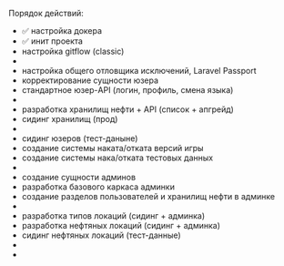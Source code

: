 Порядок действий:

- ✅ настройка докера
- ✅ инит проекта
- настройка gitflow (classic)
- 
- настройка общего отловщика исключений, Laravel Passport
- корректирование сущности юзера
- стандартное юзер-API (логин, профиль, смена языка)
-
- разработка хранилищ нефти + API (список + апгрейд)
- сидинг хранилищ (прод)
-
- сидинг юзеров (тест-даныне)
- создание системы наката/отката версий игры
- создание системы нака/отката тестовых данных
- 
- создание сущности админов
- разработка базового каркаса админки
- создание разделов пользователей и хранилищ нефти в админке
-
- разработка типов локаций (сидинг + админка)
- разработка нефтяных локаций (сидинг + админка)
- сидинг нефтяных локаций (тест-данные)
- 
- 